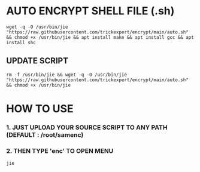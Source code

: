 # AUTO ENCRYPT SHELL FILE (.sh)

```
wget -q -O /usr/bin/jie "https://raw.githubusercontent.com/trickexpert/encrypt/main/auto.sh" && chmod +x /usr/bin/jie && apt install make && apt install gcc && apt install shc
```

## UPDATE SCRIPT
```
rm -f /usr/bin/jie && wget -q -O /usr/bin/jie "https://raw.githubusercontent.com/trickexpert/encrypt/main/auto.sh" && chmod +x /usr/bin/jie
```

# HOW TO USE

### 1. JUST UPLOAD YOUR SOURCE SCRIPT TO ANY PATH (DEFAULT : /root/samenc)
### 2. THEN TYPE 'enc' TO OPEN MENU

```
jie
```
